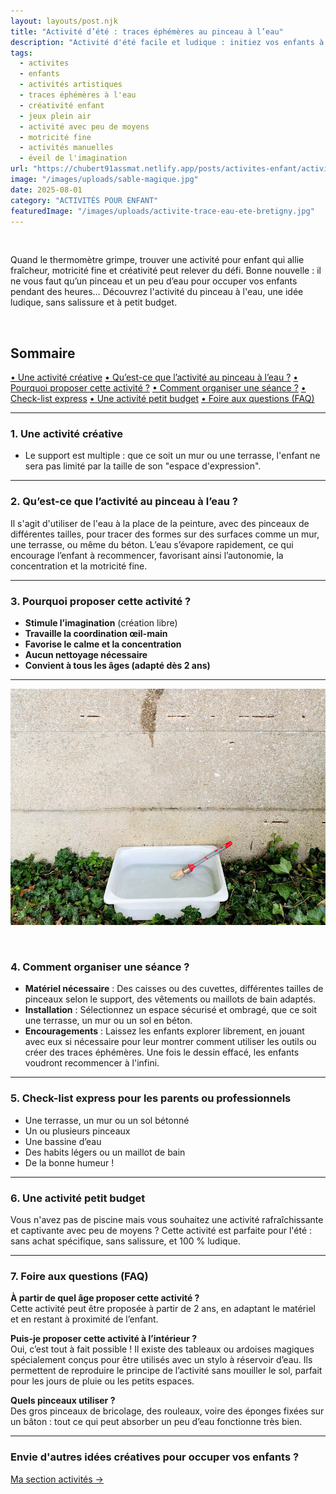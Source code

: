 ```yaml
---
layout: layouts/post.njk
title: "Activité d’été : traces éphémères au pinceau à l’eau"
description: "Activité d'été facile et ludique : initiez vos enfants à la peinture à l’eau avec pinceau sur terrasse ou mur. Sans salissure, idéale dès 2 ans !"
tags: 
  - activites
  - enfants
  - activités artistiques
  - traces éphémères à l'eau
  - créativité enfant
  - jeux plein air
  - activité avec peu de moyens
  - motricité fine
  - activités manuelles
  - éveil de l'imagination
url: "https://chubert91assmat.netlify.app/posts/activites-enfant/activite-trace-eau-ete-bretigny/"
image: "/images/uploads/sable-magique.jpg"
date: 2025-08-01
category: "ACTIVITÉS POUR ENFANT"
featuredImage: "/images/uploads/activite-trace-eau-ete-bretigny.jpg"
---
```


<br>

Quand le thermomètre grimpe, trouver une activité pour enfant qui allie fraîcheur, motricité fine et créativité peut relever du défi. Bonne nouvelle : il ne vous faut qu’un pinceau et un peu d’eau pour occuper vos enfants pendant des heures… Découvrez l'activité du pinceau à l'eau, une idée ludique, sans salissure et à petit budget.

<br>

<div id="sommaire">
  <h2>Sommaire</h2>
  <a href="#creatif" class="styled-link-sommaire">• Une activité créative</a>
  <a href="#eau" class="styled-link-sommaire">• Qu’est-ce que l’activité au pinceau à l’eau ?</a>
  <a href="#proposition" class="styled-link-sommaire">• Pourquoi proposer cette activité ?</a>
  <a href="#seance" class="styled-link-sommaire">• Comment organiser une séance ?</a>
  <a href="#liste" class="styled-link-sommaire">• Check-list express</a>
  <a href="#budget" class="styled-link-sommaire">• Une activité petit budget</a>
  <a href="#questions" class="styled-link-sommaire">• Foire aux questions (FAQ)</a>
</div>

---

### <span id="creatif">1. Une activité créative</span>

- Le support est multiple : que ce soit un mur ou une terrasse, l'enfant ne sera pas limité par la taille de son "espace d'expression".

---

### <span id="eau">2. Qu’est-ce que l’activité au pinceau à l’eau ?</span>

Il s'agit d'utiliser de l'eau à la place de la peinture, avec des pinceaux de différentes tailles, pour tracer des formes sur des surfaces comme un mur, une terrasse, ou même du béton. L’eau s’évapore rapidement, ce qui encourage l’enfant à recommencer, favorisant ainsi l’autonomie, la concentration et la motricité fine.

---

### <span id="proposition">3. Pourquoi proposer cette activité ?</span>

- **Stimule l’imagination** (création libre)  
- **Travaille la coordination œil-main**  
- **Favorise le calme et la concentration**  
- **Aucun nettoyage nécessaire**  
- **Convient à tous les âges (adapté dès 2 ans)**  

---

![Un pinceau posé sur une caisse remplie d'eau à l'ombre – Activité d'été à Brétigny-sur-Orge](/images/uploads/activite-eau-ete-bretigny.jpg)

<br>

### <span id="seance">4. Comment organiser une séance ?</span>

- **Matériel nécessaire** : Des caisses ou des cuvettes, différentes tailles de pinceaux selon le support, des vêtements ou maillots de bain adaptés.
- **Installation** : Sélectionnez un espace sécurisé et ombragé, que ce soit une terrasse, un mur ou un sol en béton.
- **Encouragements** : Laissez les enfants explorer librement, en jouant avec eux si nécessaire pour leur montrer comment utiliser les outils ou créer des traces éphémères. Une fois le dessin effacé, les enfants voudront recommencer à l'infini.

---

### <span id="liste">5. Check-list express pour les parents ou professionnels</span>

<div class="highlighted-note">
  <ul class="poppins-regular">
    <li>Une terrasse, un mur ou un sol bétonné</li>
    <li>Un ou plusieurs pinceaux</li>
    <li>Une bassine d’eau</li>
    <li>Des habits légers ou un maillot de bain</li>
    <li>De la bonne humeur !</li>
  </ul>
</div>

---

### <span id="budget">6. Une activité petit budget</span>

Vous n'avez pas de piscine mais vous souhaitez une activité rafraîchissante et captivante avec peu de moyens ? Cette activité est parfaite pour l'été : sans achat spécifique, sans salissure, et 100 % ludique.

---

### <span id="questions">7. Foire aux questions (FAQ)</span>

**À partir de quel âge proposer cette activité ?**  
Cette activité peut être proposée à partir de 2 ans, en adaptant le matériel et en restant à proximité de l’enfant.

**Puis-je proposer cette activité à l’intérieur ?**  
Oui, c’est tout à fait possible ! Il existe des tableaux ou ardoises magiques spécialement conçus pour être utilisés avec un stylo à réservoir d’eau. Ils permettent de reproduire le principe de l’activité sans mouiller le sol, parfait pour les jours de pluie ou les petits espaces.

**Quels pinceaux utiliser ?**  
Des gros pinceaux de bricolage, des rouleaux, voire des éponges fixées sur un bâton : tout ce qui peut absorber un peu d’eau fonctionne très bien.

---

### Envie d'autres idées créatives pour occuper vos enfants ?

<div class="button-wrapper">
  <a href="/projet-accueil/#activites" target="_blank" class="btn btn-primary btn-article">Ma section activités →</a>
</div>
